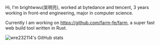 Hi, I'm brightwwu(吴明亮), worked at bytedance and tencent, 3 years working in front-end engineering, major in computer science.

Currently I am working on https://github.com/farm-fe/farm, a super fast web build tool written in Rust.

![wre232114's GitHub stats](https://github-readme-stats.vercel.app/api?username=wre232114&show_icons=true&theme=transparent)
